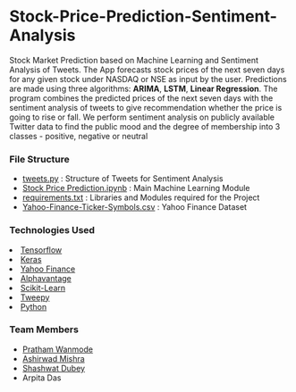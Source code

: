 # Stock-Price-Prediction-Sentiment-Analysis

Stock Market Prediction based on Machine Learning and Sentiment Analysis of Tweets. The App forecasts stock prices of the next seven days for any given stock under NASDAQ or NSE as input by the user. Predictions are made using three algorithms: **ARIMA**, **LSTM**, **Linear Regression**. The program combines the predicted prices of the next seven days with the sentiment analysis of tweets to give recommendation whether the price is going to rise or fall. We perform sentiment analysis on publicly available
Twitter data to find the public mood and the degree of membership into 3 classes - positive, negative or neutral

### File Structure
- [tweets.py]() : Structure of Tweets for Sentiment Analysis
- [Stock Price Prediction.ipynb](https://github.com/pratham3012/Stock-Price-Prediction-Sentiment-Analysis/blob/main/Stock%20Price%20Prediction.ipynb) : Main Machine Learning Module
- [requirements.txt](https://github.com/pratham3012/Stock-Price-Prediction-Sentiment-Analysis/blob/main/requirements.txt) : Libraries and Modules required for the Project
- [Yahoo-Finance-Ticker-Symbols.csv](https://github.com/pratham3012/Stock-Price-Prediction-Sentiment-Analysis/blob/main/Yahoo-Finance-Ticker-Symbols.csv) : Yahoo Finance Dataset 

### Technologies Used
<a href="https://www.tensorflow.org/"><li>Tensorflow</a></li>
<a href="https://keras.io/"><li>Keras</a></li>
<a href="https://pypi.org/project/yfinance/"><li>Yahoo Finance</a></li>
<a href="https://www.alphavantage.co/"><li>Alphavantage</a></li>
<a href="https://scikit-learn.org/"><li>Scikit-Learn</a></li>
<a href="https://www.tweepy.org/"><li>Tweepy</a></li>
<a href="https://www.python.org/"><li>Python</a></li>

### Team Members
- [Pratham Wanmode](https://github.com/pratham3012)
- [Ashirwad Mishra](https://github.com/ashirrwad)
- [Shashwat Dubey](https://github.com/shashwat292001)
- Arpita Das
